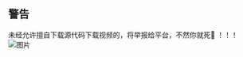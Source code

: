 ## 警告
未经允许擅自下载源代码下载视频的，将举报给平台，不然你就死🐴
！！！
![图片](https://ftp.bmp.ovh/imgs/2021/07/20c40b4a12719cb6.jpg)

